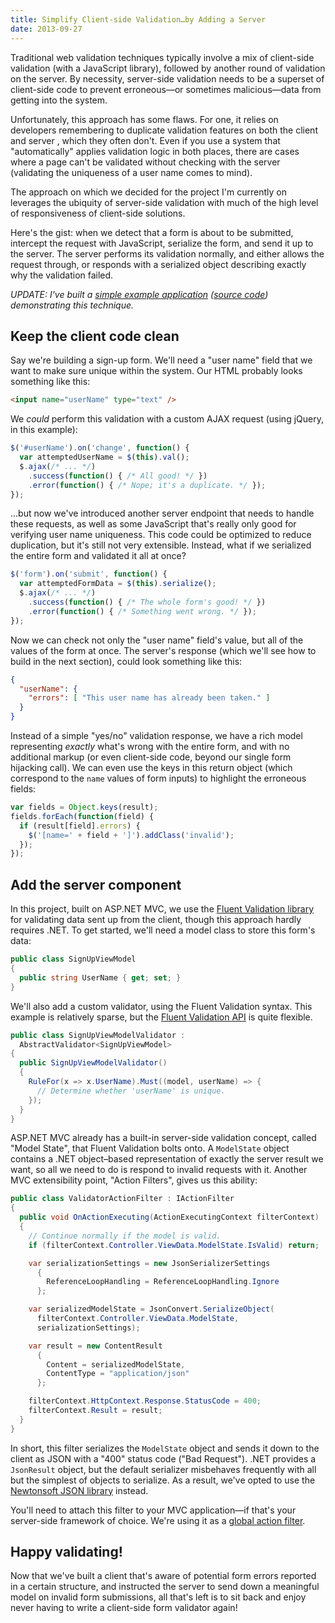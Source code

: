 ```yaml
---
title: Simplify Client-side Validation…by Adding a Server
date: 2013-09-27
---
```


Traditional web validation techniques typically involve a mix of client-side validation (with a JavaScript library), followed by another round of validation on the server. By necessity, server-side validation needs to be a superset of client-side code to prevent erroneous—or sometimes malicious—data from getting into the system.

Unfortunately, this approach has some flaws. For one, it relies on developers remembering to duplicate validation features on both the client and server , which they often don't. Even if you use a system that "automatically" applies validation logic in both places, there are cases where a page can't be validated without checking with the server (validating the uniqueness of a user name comes to mind).

The approach on which we decided for the project I'm currently on leverages the ubiquity of server-side validation with much of the high level of responsiveness of client-side solutions.

Here's the gist: when we detect that a form is about to be submitted, intercept the request with JavaScript, serialize the form, and send it up to the server. The server performs its validation normally, and either allows the request through, or responds with a serialized object describing exactly why the validation failed.

_UPDATE: I've built a [simple example application][4] ([source code][5]) demonstrating this technique._

## Keep the client code clean

Say we're building a sign-up form. We'll need a "user name" field that we want to make sure unique within the system. Our HTML probably looks something like this:

``` html
<input name="userName" type="text" />
```

We _could_ perform this validation with a custom AJAX request (using jQuery, in this example):

``` js
$('#userName').on('change', function() {
  var attemptedUserName = $(this).val();
  $.ajax(/* ... */)
    .success(function() { /* All good! */ })
    .error(function() { /* Nope; it's a duplicate. */ });
});
```

...but now we've introduced another server endpoint that needs to handle these requests, as well as some JavaScript that's really only good for verifying user name uniqueness. This code could be optimized to reduce duplication, but it's still not very extensible. Instead, what if we serialized the entire form and validated it all at once?

``` js
$('form').on('submit', function() {
  var attemptedFormData = $(this).serialize();
  $.ajax(/* ... */)
    .success(function() { /* The whole form's good! */ })
    .error(function() { /* Something went wrong. */ });
});
```

Now we can check not only the "user name" field's value, but all of the values of the form at once. The server's response (which we'll see how to build in the next section), could look something like this:

``` json
{
  "userName": {
    "errors": [ "This user name has already been taken." ]
  }
}
```

Instead of a simple "yes/no" validation response, we have a rich model representing _exactly_ what's wrong with the entire form, and with no additional markup (or even client-side code, beyond our single form hijacking call). We can even use the keys in this return object (which correspond to the `name` values of form inputs) to highlight the erroneous fields:

``` js
var fields = Object.keys(result);
fields.forEach(function(field) {
  if (result[field].errors) {
    $('[name=' + field + ']').addClass('invalid');
  });
});
```

## Add the server component

In this project, built on ASP.NET MVC, we use the [Fluent Validation library][0] for validating data sent up from the client, though this approach hardly requires .NET. To get started, we'll need a model class to store this form's data:

``` csharp
public class SignUpViewModel
{
  public string UserName { get; set; }
}
```

We'll also add a custom validator, using the Fluent Validation syntax. This example is relatively sparse, but the [Fluent Validation API][1] is quite flexible.

``` csharp
public class SignUpViewModelValidator :
  AbstractValidator<SignUpViewModel>
{
  public SignUpViewModelValidator()
  {
    RuleFor(x => x.UserName).Must((model, userName) => {
      // Determine whether 'userName' is unique.
    });
  }
}
```

ASP.NET MVC already has a built-in server-side validation concept, called "Model State", that Fluent Validation bolts onto. A `ModelState` object contains a .NET object–based representation of exactly the server result we want, so all we need to do is respond to invalid requests with it. Another MVC extensibility point, "Action Filters", gives us this ability:

``` csharp
public class ValidatorActionFilter : IActionFilter
{
  public void OnActionExecuting(ActionExecutingContext filterContext)
  {
    // Continue normally if the model is valid.
    if (filterContext.Controller.ViewData.ModelState.IsValid) return;

    var serializationSettings = new JsonSerializerSettings
      {
        ReferenceLoopHandling = ReferenceLoopHandling.Ignore
      };

    var serializedModelState = JsonConvert.SerializeObject(
      filterContext.Controller.ViewData.ModelState,
      serializationSettings);

    var result = new ContentResult
      {
        Content = serializedModelState,
        ContentType = "application/json"
      };

    filterContext.HttpContext.Response.StatusCode = 400;
    filterContext.Result = result;
  }
}
```

In short, this filter serializes the `ModelState` object and sends it down to the client as JSON with a "400" status code ("Bad Request"). .NET provides a `JsonResult` object, but the default serializer misbehaves frequently with all but the simplest of objects to serialize. As a result, we've opted to use the [Newtonsoft JSON library][2] instead.

You'll need to attach this filter to your MVC application—if that's your server-side framework of choice. We're using it as a [global action filter][3].

## Happy validating!

Now that we've built a client that's aware of potential form errors reported in a certain structure, and instructed the server to send down a meaningful model on invalid form submissions, all that's left is to sit back and enjoy never having to write a client-side form validator again!

[0]: http://fluentvalidation.codeplex.com/
[1]: http://fluentvalidation.codeplex.com/wikipage?title=Validators&referringTitle=Documentation
[2]: https://github.com/JamesNK/Newtonsoft.Json
[3]: http://weblogs.asp.net/gunnarpeipman/archive/2010/08/15/asp-net-mvc-3-global-action-filters.aspx
[4]: http://validation-sample.apphb.com/
[5]: https://github.com/TimGThomas/validation-sample

